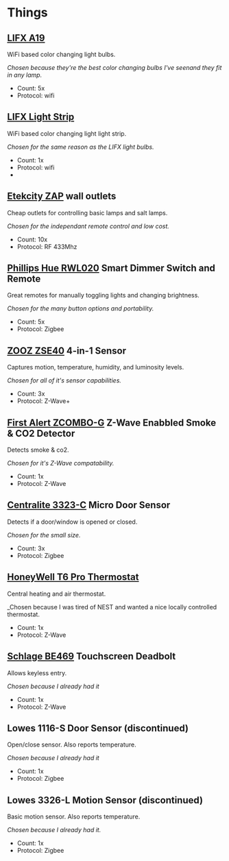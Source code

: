 # Things

## [LIFX A19] 
WiFi based color changing light bulbs.

_Chosen because they're the best color changing bulbs I've seenand they fit in any lamp._
- Count: 5x
- Protocol: wifi

## [LIFX Light Strip] 
WiFi based color changing light light strip.

_Chosen for the same reason as the LIFX light bulbs._
- Count: 1x
- Protocol: wifi
- 
## [Etekcity ZAP] wall outlets
Cheap outlets for controlling basic lamps and salt lamps. 

_Chosen for the independant remote control and low cost._
- Count: 10x
- Protocol: RF 433Mhz

## [Phillips Hue RWL020] Smart Dimmer Switch and Remote
Great remotes for manually toggling lights and changing brightness. 

_Chosen for the many button options and portability._
- Count: 5x
- Protocol: Zigbee 

## [ZOOZ ZSE40] 4-in-1 Sensor
Captures motion, temperature, humidity, and luminosity levels.  

_Chosen for all of it's sensor capabilities._
- Count: 3x
- Protocol: Z-Wave+

## [First Alert ZCOMBO-G] Z-Wave Enabbled Smoke & CO2 Detector
Detects smoke & co2.

_Chosen for it's Z-Wave compatability._
- Count: 1x
- Protocol: Z-Wave

## [Centralite 3323-C] Micro Door Sensor
Detects if a door/window is opened or closed.

_Chosen for the small size._
- Count: 3x
- Protocol: Zigbee

## [HoneyWell T6 Pro Thermostat]
Central heating and air thermostat.

_Chosen because I was tired of NEST and wanted a nice locally controlled thermostat.
- Count: 1x
- Protocol: Z-Wave

## [Schlage BE469] Touchscreen Deadbolt
Allows keyless entry.

_Chosen because I already had it_
- Count: 1x
- Protocol: Z-Wave

## Lowes 1116-S Door Sensor (discontinued)
Open/close sensor. Also reports temperature.

_Chosen because I already had it_
- Count: 1x
- Protocol: Zigbee

## Lowes 3326-L Motion Sensor (discontinued)
Basic motion sensor. Also reports temperature.

_Chosen because I already had it._
- Count: 1x
- Protocol: Zigbee

[LIFX A19]: https://www.lifx.com/collections/lamps-and-pendants/products/lifx
[LIFX Light Strip]: https://www.lifx.com/pages/light-strips
[Etekcity ZAP]: https://www.etekcity.com/product/100068.html
[Phillips Hue RWL020]: https://www.philips-hue.com/en-us/p/hue-dimmer-switch/046677473372
[ZOOZ ZSE40]: http://www.getzooz.com/zooz-zse40-4-in-1-sensor.html
[Schlage BE469]: https://www.schlage.com/en/home/faq.html?id=128433
[First Alert ZCOMBO-G]: https://www.firstalertstore.com/store/products/z-wave-smoke-and-carbon-monoxide-alarm-zcombo-g.htm
[Centralite 3323-C]: https://centralite.com/products/micro-door-sensor
[HoneyWell T6 Pro Thermostat]: https://www.honeywellhome.com/us/en/products/air/thermostats/programmable-thermostats/t6-pro-z-wave-thermostat-th6320zw2003-u/

